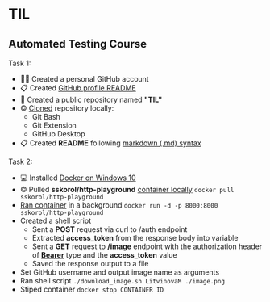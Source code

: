 # TIL

## Automated Testing Course

Task 1:
* :technologist: Created a personal GitHub account
* :clipboard: Created  [GitHub profile README](https://docs.github.com/en/github/setting-up-and-managing-your-github-profile/customizing-your-profile/managing-your-profile-readme)
* :file_folder: Created a public repository named **"TIL"** 
* :copyright: [Cloned](https://docs.github.com/en/github/creating-cloning-and-archiving-repositories/cloning-a-repository-from-github/cloning-a-repository) repository locally:
  * Git Bash
  * Git Extension
  * GitHub Desktop
* :clipboard: Created **README** following [markdown (.md) syntax](https://guides.github.com/features/mastering-markdown/)

Task 2:
* :computer: Installed [Docker on Windows 10](https://docs.docker.com/docker-for-windows/install/)
* :copyright: Pulled **sskorol/http-playground** [container locally](https://docs.docker.com/engine/reference/commandline/pull/)
`docker pull sskorol/http-playground`
* [Ran container](https://docs.docker.com/language/nodejs/run-containers/) in a background 
`docker run -d -p 8000:8000 sskorol/http-playground`
* Created a shell script 
   * Sent a **POST** request via curl to /auth endpoint 
   * Extracted **access_token** from the response body into variable
   * Sent a **GET** request to **/image** endpoint with the authorization header of [**Bearer**](https://reqbin.com/req/c-hlt4gkzd/curl-bearer-token-authorization-header-example) type and the **access_token** value
   * Saved the response output to a file 
 * Set  GitHub username and output image name as arguments
 * Ran shell script
 `./download_image.sh LitvinovaM ./image.png`
 * Stiped container
 `docker stop CONTAINER ID`
